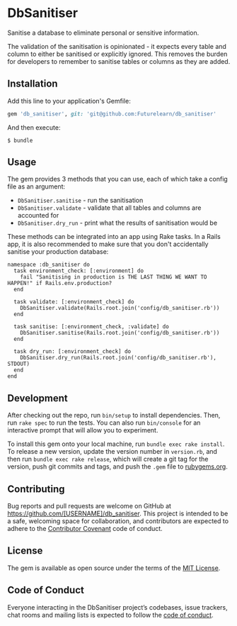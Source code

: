 # DbSanitiser

Sanitise a database to eliminate personal or sensitive information.

The validation of the sanitisation is opinionated - it expects every table and
column to either be sanitised or explicitly ignored. This removes the burden for
developers to remember to sanitise tables or columns as they are added.

## Installation

Add this line to your application's Gemfile:

```ruby
gem 'db_sanitiser', git: 'git@github.com:Futurelearn/db_sanitiser'
```

And then execute:

    $ bundle

## Usage

The gem provides 3 methods that you can use, each of which take a config file as an argument:

* `DbSanitiser.sanitise` - run the sanitisation
* `DbSanitiser.validate` - validate that all tables and columns are accounted for
* `DbSanitiser.dry_run` - print what the results of sanitisation would be

These methods can be integrated into an app using Rake tasks. In a Rails app, it
is also recommended to make sure that you don't accidentally sanitise your
production database:

```
namespace :db_sanitiser do
  task environment_check: [:environment] do
    fail "Sanitising in production is THE LAST THING WE WANT TO HAPPEN!" if Rails.env.production?
  end

  task validate: [:environment_check] do
    DbSanitiser.validate(Rails.root.join('config/db_sanitiser.rb'))
  end

  task sanitise: [:environment_check, :validate] do
    DbSanitiser.sanitise(Rails.root.join('config/db_sanitiser.rb'))
  end

  task dry_run: [:environment_check] do
    DbSanitiser.dry_run(Rails.root.join('config/db_sanitiser.rb'), STDOUT)
  end
end
```

## Development

After checking out the repo, run `bin/setup` to install dependencies. Then, run `rake spec` to run the tests. You can also run `bin/console` for an interactive prompt that will allow you to experiment.

To install this gem onto your local machine, run `bundle exec rake install`. To release a new version, update the version number in `version.rb`, and then run `bundle exec rake release`, which will create a git tag for the version, push git commits and tags, and push the `.gem` file to [rubygems.org](https://rubygems.org).

## Contributing

Bug reports and pull requests are welcome on GitHub at https://github.com/[USERNAME]/db_sanitiser. This project is intended to be a safe, welcoming space for collaboration, and contributors are expected to adhere to the [Contributor Covenant](http://contributor-covenant.org) code of conduct.

## License

The gem is available as open source under the terms of the [MIT License](https://opensource.org/licenses/MIT).

## Code of Conduct

Everyone interacting in the DbSanitiser project’s codebases, issue trackers, chat rooms and mailing lists is expected to follow the [code of conduct](https://github.com/[USERNAME]/db_sanitiser/blob/master/CODE_OF_CONDUCT.md).
